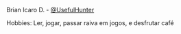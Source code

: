 Brian Icaro D. - [@UsefulHunter](https://github.com/UsefulHunter)

Hobbies: Ler, jogar, passar raiva em jogos, e desfrutar café
